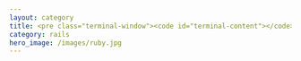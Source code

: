 ```yaml
---
layout: category
title: <pre class="terminal-window"><code id="terminal-content"></code></pre>
category: rails
hero_image: /images/ruby.jpg
---
```

